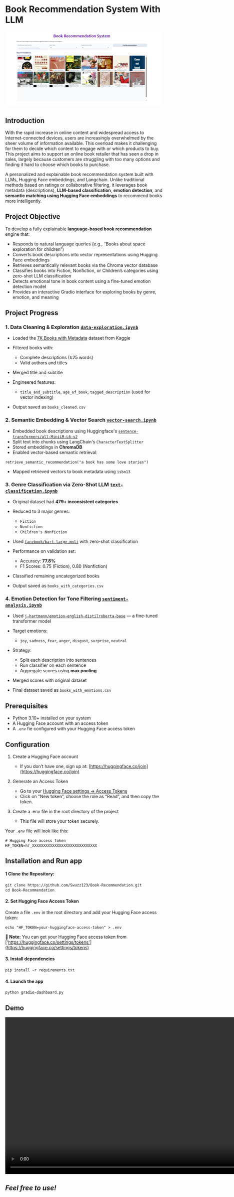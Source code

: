# Book Recommendation System With LLM

![UI](https://github.com/Swuzz123/Book-Recommendation/blob/master/demo/UI_demo.png)

## Introduction
With the rapid increase in online content and widespread access to Internet-connected devices, users are increasingly overwhelmed by the sheer volume of information available. This overload makes it challenging for them to decide which content to engage with or which products to buy. This project aims to support an online book retailer that has seen a drop in sales, largely because customers are struggling with too many options and finding it hard to choose which books to purchase.

A personalized and explainable book recommendation system built with LLMs, Hugging Face embeddings, and Langchain.
Unlike traditional methods based on ratings or collaborative filtering, it leverages book metadata (descriptions), **LLM-based classification**, **emotion detection**, and **semantic matching using Hugging Face embeddings** to recommend books more intelligently.

## Project Objective
To develop a fully explainable **language-based book recommendation** engine that:
- Responds to natural language queries (e.g., “Books about space exploration for children”)
- Converts book descriptions into vector representations using Hugging Face embeddings
- Retrieves semantically relevant books via the Chroma vector database
- Classifies books into Fiction, Nonfiction, or Children’s categories using zero-shot LLM classification
- Detects emotional tone in book content using a fine-tuned emotion detection model
- Provides an interactive Gradio interface for exploring books by genre, emotion, and meaning

## Project Progress

### 1. Data Cleaning & Exploration [`data-exploration.ipynb`](./data-exploration.ipynb)

* Loaded the [7K Books with Metadata](https://www.kaggle.com/datasets/dylanjcastillo/7k-books-with-metadata) dataset from Kaggle
* Filtered books with:

  * Complete descriptions (≥25 words)
  * Valid authors and titles
* Merged title and subtitle
* Engineered features:

  * `title_and_subtitle`, `age_of_book`, `tagged_description` (used for vector indexing)
* Output saved as `books_cleaned.csv`

### 2. Semantic Embedding & Vector Search [`vector-search.ipynb`](./vector-search.ipynb)

* Embedded book descriptions using Huggingface's [`sentence-transformers/all-MiniLM-L6-v2`](https://huggingface.co/sentence-transformers/all-MiniLM-L6-v2)
* Split text into chunks using LangChain's `CharacterTextSplitter`
* Stored embeddings in **ChromaDB**
* Enabled vector-based semantic retrieval:

```
retrieve_semantic_recommendation("a book has some love stories")
```

* Mapped retrieved vectors to book metadata using `isbn13`

### 3. Genre Classification via Zero-Shot LLM [`text-classification.ipynb`](./text-classification.ipynb)

* Original dataset had **479+ inconsistent categories**
* Reduced to 3 major genres:

  * `Fiction`
  * `Nonfiction`
  * `Children's Nonfiction`
* Used [`facebook/bart-large-mnli`](https://huggingface.co/facebook/bart-large-mnli) with zero-shot classification
* Performance on validation set:

  *  Accuracy: **77.8%**
  * F1 Scores: 0.75 (Fiction), 0.80 (Nonfiction)
* Classified remaining uncategorized books
* Output saved as `books_with_categories.csv`

### 4. Emotion Detection for Tone Filtering [`sentiment-analysis.ipynb`](./sentiment-analysis.ipynb)

* Used [`j-hartmann/emotion-english-distilroberta-base`](https://huggingface.co/j-hartmann/emotion-english-distilroberta-base) — a fine-tuned transformer model
* Target emotions:

  * `joy`, `sadness`, `fear`, `anger`, `disgust`, `surprise`, `neutral`
* Strategy:

  * Split each description into sentences
  * Run classifier on each sentence
  * Aggregate scores using **max pooling**
* Merged scores with original dataset
* Final dataset saved as `books_with_emotions.csv`

## Prerequisites
- Python 3.10+ installed on your system
- A Hugging Face account with an access token
- A `.env` fie configured with your Hugging Face access token

## Configuration
1. Create a Hugging Face account
   - If you don’t have one, sign up at: [https://huggingface.co/join](https://huggingface.co/join)

2. Generate an Access Token
   - Go to your [Hugging Face settings → Access Tokens](https://huggingface.co/settings/tokens)
   - Click on “New token”, choose the role as “Read”, and then copy the token.
     
3. Create a .env file in the root directory of the project
   - This file will store your token securely.

  Your `.env` file will look like this:
  ```
  # Hugging Face access token
  HF_TOKEN=hf_XXXXXXXXXXXXXXXXXXXXXXXXXXXXX
  ```
## Installation and Run app
#### 1 Clone the Repository:
```
git clone https://github.com/Swuzz123/Book-Recommendation.git
cd Book-Recommendation
```
#### 2. Set Hugging Face Access Token
Create a file `.env` in the root directory and add your Hugging Face access token:
```
echo "HF_TOKEN=your-huggingface-access-token" > .env
```
**📌 Note:**
You can get your Hugging Face access token from ['https://huggingface.co/settings/tokens'](https://huggingface.co/settings/tokens)

#### 3. Install dependencies
```
pip install -r requirements.txt
```

#### 4. Launch the app
```
python gradio-dashboard.py
```

## Demo

<video width="1000" controls>
  <source src="https://github.com/Swuzz123/Book-Recommendation/demo/demo_app.mp4" type="video/mp4">
  Your browser does not support the video tag.
</video>

## _**Feel free to use!**_
